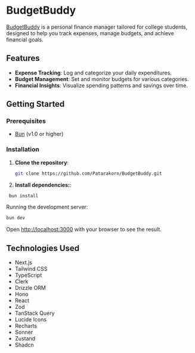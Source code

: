 # BudgetBuddy

[BudgetBuddy](https://budget-buddy-chi-one.vercel.app/) is a personal finance manager tailored for college students, designed to help you track expenses, manage budgets, and achieve financial goals.

## Features

- **Expense Tracking**: Log and categorize your daily expenditures.
- **Budget Management**: Set and monitor budgets for various categories.
- **Financial Insights**: Visualize spending patterns and savings over time.

## Getting Started

### Prerequisites

- [Bun](https://bun.sh/) (v1.0 or higher)

### Installation

1. **Clone the repository**:

   ```bash
   git clone https://github.com/Patarakorn/BudgetBuddy.git
   ```

2. **Install dependencies:**:

  ```bash
   bun install
   ```

Running the development server:

```bash
bun dev
```

Open [http://localhost:3000](http://localhost:3000) with your browser to see the result.

## Technologies Used
- Next.js
- Tailwind CSS
- TypeScript
- Clerk
- Drizzle ORM
- Hono
- React
- Zod
- TanStack Query
- Lucide Icons
- Recharts
- Sonner
- Zustand
- Shadcn
